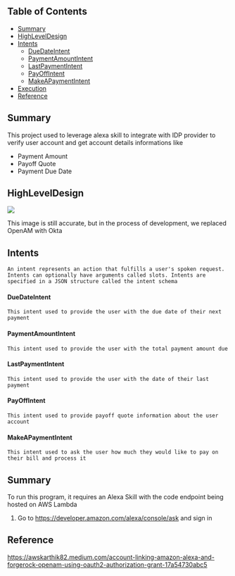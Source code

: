 ## Table of Contents

- [Summary](#summary)
- [HighLevelDesign](#highleveldesign)
- [Intents](#intents)
  * [DueDateIntent](#duedateintent)
  * [PaymentAmountIntent](#PaymentAmountIntent)
  * [LastPaymentIntent](#LastPaymentIntent)
  * [PayOffIntent](#PayOffIntent)
  * [MakeAPaymentIntent](#MakeAPaymentIntent)
- [Execution](#Execution)
- [Reference](#reference)

## Summary

This project used to leverage alexa skill to integrate with IDP provider to verify user account and get account details informations like
 - Payment Amount
 - Payoff Quote
 - Payment Due Date
 
## HighLevelDesign

![](https://github.com/raamc21/alexa-ask-accountlinking/blob/main/Alexa-ASK.png)

This image is still accurate, but in the process of development, we replaced OpenAM with Okta

## Intents

``
An intent represents an action that fulfills a user's spoken request. Intents can optionally have arguments called slots. Intents are specified in a JSON structure called the intent schema
``

#### DueDateIntent

``
This intent used to provide the user with the due date of their next payment
``

#### PaymentAmountIntent

``
This intent used to provide the user with the total payment amount due
``

#### LastPaymentIntent

``
This intent used to provide the user with the date of their last payment
``

#### PayOffIntent

``
This intent used to provide payoff quote information about the user account
``

#### MakeAPaymentIntent

``
This intent used to ask the user how much they would like to pay on their bill and process it
``

## Summary

To run this program, it requires an Alexa Skill with the code endpoint being hosted on AWS Lambda

1. Go to https://developer.amazon.com/alexa/console/ask and sign in

## Reference
https://awskarthik82.medium.com/account-linking-amazon-alexa-and-forgerock-openam-using-oauth2-authorization-grant-17a54730abc5
